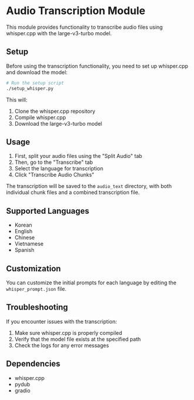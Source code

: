 # Audio Transcription Module

This module provides functionality to transcribe audio files using whisper.cpp with the large-v3-turbo model.

## Setup

Before using the transcription functionality, you need to set up whisper.cpp and download the model:

```bash
# Run the setup script
./setup_whisper.py
```

This will:
1. Clone the whisper.cpp repository
2. Compile whisper.cpp
3. Download the large-v3-turbo model

## Usage

1. First, split your audio files using the "Split Audio" tab
2. Then, go to the "Transcribe" tab
3. Select the language for transcription
4. Click "Transcribe Audio Chunks"

The transcription will be saved to the `audio_text` directory, with both individual chunk files and a combined transcription file.

## Supported Languages

- Korean
- English
- Chinese
- Vietnamese
- Spanish

## Customization

You can customize the initial prompts for each language by editing the `whisper_prompt.json` file.

## Troubleshooting

If you encounter issues with the transcription:

1. Make sure whisper.cpp is properly compiled
2. Verify that the model file exists at the specified path
3. Check the logs for any error messages

## Dependencies

- whisper.cpp
- pydub
- gradio 